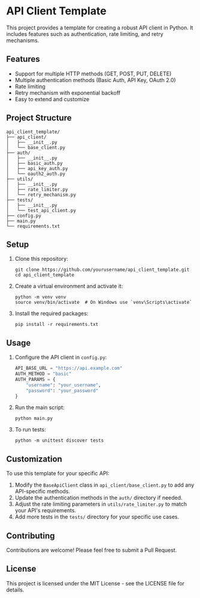 # API Client Template

This project provides a template for creating a robust API client in Python. It includes features such as authentication, rate limiting, and retry mechanisms.

## Features

- Support for multiple HTTP methods (GET, POST, PUT, DELETE)
- Multiple authentication methods (Basic Auth, API Key, OAuth 2.0)
- Rate limiting
- Retry mechanism with exponential backoff
- Easy to extend and customize

## Project Structure

```
api_client_template/
├── api_client/
│   ├── __init__.py
│   └── base_client.py
├── auth/
│   ├── __init__.py
│   ├── basic_auth.py
│   ├── api_key_auth.py
│   └── oauth2_auth.py
├── utils/
│   ├── __init__.py
│   ├── rate_limiter.py
│   └── retry_mechanism.py
├── tests/
│   ├── __init__.py
│   └── test_api_client.py
├── config.py
├── main.py
└── requirements.txt
```

## Setup

1. Clone this repository:
   ```
   git clone https://github.com/yourusername/api_client_template.git
   cd api_client_template
   ```

2. Create a virtual environment and activate it:
   ```
   python -m venv venv
   source venv/bin/activate  # On Windows use `venv\Scripts\activate`
   ```

3. Install the required packages:
   ```
   pip install -r requirements.txt
   ```

## Usage

1. Configure the API client in `config.py`:
   ```python
   API_BASE_URL = "https://api.example.com"
   AUTH_METHOD = "basic"
   AUTH_PARAMS = {
       "username": "your_username",
       "password": "your_password"
   }
   ```

2. Run the main script:
   ```
   python main.py
   ```

3. To run tests:
   ```
   python -m unittest discover tests
   ```

## Customization

To use this template for your specific API:

1. Modify the `BaseApiClient` class in `api_client/base_client.py` to add any API-specific methods.
2. Update the authentication methods in the `auth/` directory if needed.
3. Adjust the rate limiting parameters in `utils/rate_limiter.py` to match your API's requirements.
4. Add more tests in the `tests/` directory for your specific use cases.

## Contributing

Contributions are welcome! Please feel free to submit a Pull Request.

## License

This project is licensed under the MIT License - see the LICENSE file for details.

